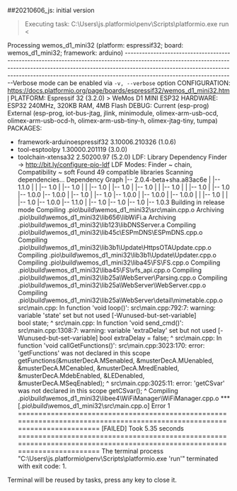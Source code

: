 ##20210606_js: initial version 

> Executing task: C:\Users\js\.platformio\penv\Scripts\platformio.exe run <

Processing wemos_d1_mini32 (platform: espressif32; board: wemos_d1_mini32; framework: arduino)
---------------------------------------------------------------------------------------------------------------------------------------------------------------------------------------------------------------------------------------------------------------------------------Verbose mode can be enabled via `-v, --verbose` option
CONFIGURATION: https://docs.platformio.org/page/boards/espressif32/wemos_d1_mini32.html
PLATFORM: Espressif 32 (3.2.0) > WeMos D1 MINI ESP32
HARDWARE: ESP32 240MHz, 320KB RAM, 4MB Flash
DEBUG: Current (esp-prog) External (esp-prog, iot-bus-jtag, jlink, minimodule, olimex-arm-usb-ocd, olimex-arm-usb-ocd-h, olimex-arm-usb-tiny-h, olimex-jtag-tiny, tumpa)
PACKAGES:
 - framework-arduinoespressif32 3.10006.210326 (1.0.6)
 - tool-esptoolpy 1.30000.201119 (3.0.0)
 - toolchain-xtensa32 2.50200.97 (5.2.0)
LDF: Library Dependency Finder -> http://bit.ly/configure-pio-ldf
LDF Modes: Finder ~ chain, Compatibility ~ soft
Found 49 compatible libraries
Scanning dependencies...
Dependency Graph
|-- <WiFiManager> 2.0.4-beta+sha.a83ac6e
|   |-- <DNSServer> 1.1.0
|   |   |-- <WiFi> 1.0
|   |-- <ESPmDNS> 1.0
|   |   |-- <WiFi> 1.0
|   |-- <Update> 1.0
|   |-- <WebServer> 1.0
|   |   |-- <WiFi> 1.0
|   |   |-- <FS> 1.0
|   |-- <WiFi> 1.0
|-- <bitstore> 1.0.0
|-- <output> 1.0.0
|   |-- <SPI> 1.0
|   |-- <WiFi> 1.0
|-- <signaldecoder> 1.0.0
|   |-- <bitstore> 1.0.0
|   |-- <output> 1.0.0
|   |   |-- <SPI> 1.0
|   |   |-- <WiFi> 1.0
|-- <SimpleFIFO> 1.0.0
|-- <DNSServer> 1.1.0
|   |-- <WiFi> 1.0
|-- <SPI> 1.0
|-- <WiFi> 1.0
|-- <EEPROM> 1.0.3
Building in release mode
Compiling .pio\build\wemos_d1_mini32\src\main.cpp.o
Archiving .pio\build\wemos_d1_mini32\lib656\libWiFi.a
Archiving .pio\build\wemos_d1_mini32\lib123\libDNSServer.a
Compiling .pio\build\wemos_d1_mini32\lib45c\ESPmDNS\ESPmDNS.cpp.o
Compiling .pio\build\wemos_d1_mini32\lib3b1\Update\HttpsOTAUpdate.cpp.o
Compiling .pio\build\wemos_d1_mini32\lib3b1\Update\Updater.cpp.o
Compiling .pio\build\wemos_d1_mini32\liba45\FS\FS.cpp.o
Compiling .pio\build\wemos_d1_mini32\liba45\FS\vfs_api.cpp.o
Compiling .pio\build\wemos_d1_mini32\lib25a\WebServer\Parsing.cpp.o
Compiling .pio\build\wemos_d1_mini32\lib25a\WebServer\WebServer.cpp.o
Compiling .pio\build\wemos_d1_mini32\lib25a\WebServer\detail\mimetable.cpp.o
src\main.cpp: In function 'void loop()':
src\main.cpp:792:7: warning: variable 'state' set but not used [-Wunused-but-set-variable]      
  bool state;
       ^
src\main.cpp: In function 'void send_cmd()':
src\main.cpp:1308:7: warning: variable 'extraDelay' set but not used [-Wunused-but-set-variable]
  bool extraDelay  = false;
       ^
src\main.cpp: In function 'void callGetFunctions()':
src\main.cpp:3023:170: error: 'getFunctions' was not declared in this scope
  getFunctions(&musterDecA.MSenabled, &musterDecA.MUenabled, &musterDecA.MCenabled, &musterDecA.MredEnabled, &musterDecA.MdebEnabled, &LEDenabled, &musterDecA.MSeqEnabled);
                                                                                                                                                                          ^ 
src\main.cpp:3025:11: error: 'getCSvar' was not declared in this scope
  getCSvar();
           ^
Compiling .pio\build\wemos_d1_mini32\libee4\WiFiManager\WiFiManager.cpp.o
*** [.pio\build\wemos_d1_mini32\src\main.cpp.o] Error 1
========================================================================================================================== [FAILED] Took 5.35 seconds ==========================================================================================================================
The terminal process "C:\Users\js\.platformio\penv\Scripts\platformio.exe 'run'" terminated with exit code: 1.

Terminal will be reused by tasks, press any key to close it.
